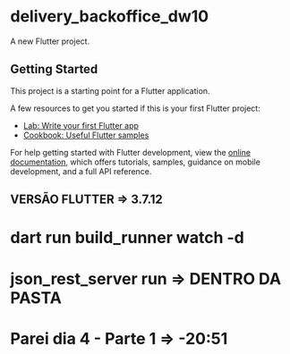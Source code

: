 # delivery_backoffice_dw10

A new Flutter project.

## Getting Started

This project is a starting point for a Flutter application.

A few resources to get you started if this is your first Flutter project:

- [Lab: Write your first Flutter app](https://docs.flutter.dev/get-started/codelab)
- [Cookbook: Useful Flutter samples](https://docs.flutter.dev/cookbook)

For help getting started with Flutter development, view the
[online documentation](https://docs.flutter.dev/), which offers tutorials,
samples, guidance on mobile development, and a full API reference.

## VERSÃO FLUTTER => 3.7.12

# dart run build_runner watch -d

# json_rest_server run => DENTRO DA PASTA

# Parei dia 4 - Parte 1 => -20:51
